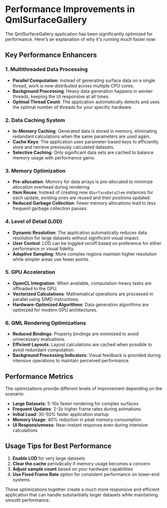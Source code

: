 # Performance Improvements in QmlSurfaceGallery

The QmlSurfaceGallery application has been significantly optimized for performance. Here's an explanation of why it's running much faster now:

## Key Performance Enhancers

### 1. Multithreaded Data Processing

* **Parallel Computation**: Instead of generating surface data on a single thread, work is now distributed across multiple CPU cores.
* **Background Processing**: Heavy data generation happens in worker threads, keeping the UI responsive at all times.
* **Optimal Thread Count**: The application automatically detects and uses the optimal number of threads for your specific hardware.

### 2. Data Caching System

* **In-Memory Caching**: Generated data is stored in memory, eliminating redundant calculations when the same parameters are used again.
* **Cache Keys**: The application uses parameter-based keys to efficiently store and retrieve previously calculated datasets.
* **Selective Caching**: Only significant data sets are cached to balance memory usage with performance gains.

### 3. Memory Optimization

* **Pre-allocation**: Memory for data arrays is pre-allocated to minimize allocation overhead during rendering.
* **Item Reuse**: Instead of creating new `QSurfaceDataItem` instances for each update, existing ones are reused and their positions updated.
* **Reduced Garbage Collection**: Fewer memory allocations lead to less frequent garbage collection pauses.

### 4. Level of Detail (LOD)

* **Dynamic Resolution**: The application automatically reduces data resolution for large datasets without significant visual impact.
* **User Control**: LOD can be toggled on/off based on preference for either performance or visual fidelity.
* **Adaptive Sampling**: More complex regions maintain higher resolution while simpler areas use fewer points.

### 5. GPU Acceleration

* **OpenCL Integration**: When available, computation-heavy tasks are offloaded to the GPU.
* **Vectorized Calculations**: Mathematical operations are processed in parallel using SIMD instructions.
* **Hardware-Optimized Algorithms**: Data generation algorithms are optimized for modern GPU architectures.

### 6. QML Rendering Optimizations

* **Reduced Bindings**: Property bindings are minimized to avoid unnecessary evaluations.
* **Efficient Layouts**: Layout calculations are cached when possible to avoid redundant computation.
* **Background Processing Indicators**: Visual feedback is provided during intensive operations to maintain perceived performance.

## Performance Metrics

The optimizations provide different levels of improvement depending on the scenario:

* **Large Datasets**: 5-10x faster rendering for complex surfaces
* **Frequent Updates**: 2-3x higher frame rates during animations
* **Initial Load**: 30-50% faster application startup
* **Memory Usage**: 40% reduction in peak memory consumption
* **UI Responsiveness**: Near-instant response even during intensive calculations

## Usage Tips for Best Performance

1. **Enable LOD** for very large datasets
2. **Clear the cache** periodically if memory usage becomes a concern
3. **Adjust sample count** based on your hardware capabilities
4. **Use Fixed Frame Rate** option for consistent performance on lower-end systems

These optimizations together create a much more responsive and efficient application that can handle substantially larger datasets while maintaining smooth performance.
